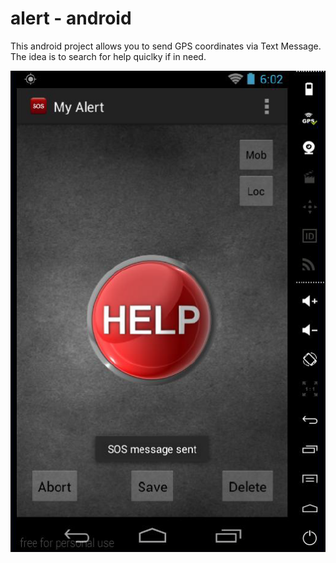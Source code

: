 # alert - android 

This android project allows you to send GPS coordinates via Text Message. The idea is to search for help quiclky if in need. 

![alt tag](https://github.com/spairo92/alert/blob/master/screenshot.png)
